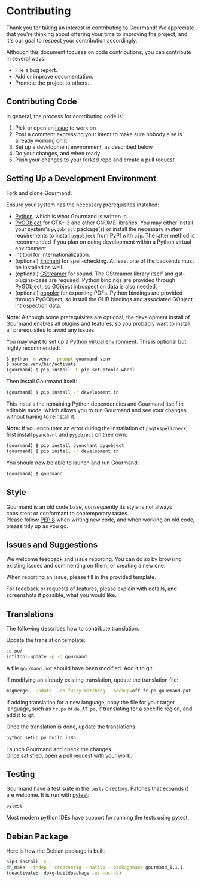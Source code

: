# Contributing

Thank you for taking an interest in contributing to Gourmand! We appreciate that
you're thinking about offering your time to improving the project, and it's our
goal to respect your contribution accordingly.

Although this document focuses on code contributions, you can contribute in
several ways:

- File a bug report.
- Add or improve documentation.
- Promote the project to others.

## Contributing Code

In general, the process for contributing code is:

1. Pick or open an [issue](https://github.com/GourmandRecipeManager/gourmand/issues) to work
   on
2. Post a comment expressing your intent to make sure nobody else is already
   working on it
3. Set up a development environment, as described below
4. Do your changes, and when ready
5. Push your changes to your forked repo and create a pull request.

## Setting Up a Development Environment

Fork and clone Gourmand.

Ensure your system has the necessary prerequisites installed:

- [Python](https://www.python.org/), which is what Gourmand is written in.
- [PyGObject](https://pygobject.readthedocs.io/en/latest/) for GTK+ 3 and
  other GNOME libraries. You may either install your system's `pygobject`
  package(s) or install the necessary system requirements to install
  `pygobject` from PyPI with `pip`. The latter method is recommended if you
  plan on doing development within a Python virtual environment.
- [intltool](https://freedesktop.org/wiki/Software/intltool/) for
  internationalization.
- (optional) [Enchant](https://abiword.github.io/enchant/) for spell-checking.
  At least one of the backends must be installed as well.
- (optional) [GStreamer](https://gstreamer.freedesktop.org/) for sound. The
  GStreamer library itself and gst-plugins-base are required. Python bindings
  are provided through PyGObject, so GObject introspection data is also needed.
- (optional) [poppler](https://poppler.freedesktop.org/) for exporting PDFs.
  Python bindings are provided through PyGObject, so install the GLIB bindings
  and associated GObject introspection data.

**Note:** Although some prerequisites are optional, the development install of
Gourmand enables all plugins and features, so you probably want to install all
prerequisites to avoid any issues.

You may want to set up a [Python virtual
environment](https://docs.python.org/3/library/venv.html). This is optional but
highly recommended:

```bash
$ python -m venv --prompt gourmand venv
$ source venv/bin/activate
(gourmand) $ pip install -U pip setuptools wheel
```

Then install Gourmand itself:

```bash
(gourmand) $ pip install -r development.in
```

This installs the remaining Python dependencies and Gourmand itself in editable
mode, which allows you to run Gourmand and see your changes without having to
reinstall it.

**Note:** If you encounter an error during the installation of
`pygtkspellcheck`, first install `pyenchant` and `pygobject` on their own:

```bash
(gourmand) $ pip install pyenchant pygobject
(gourmand) $ pip install -r development.in
```

You should now be able to launch and run Gourmand:

```bash
(gourmand) $ gourmand
```

## Style

Gourmand is an old code base, consequently its style is not always consistent or
conformant to contemporary tastes.  
Please follow [PEP 8](http://www.python.org/dev/peps/pep-0008/) when writing new
code, and when working on old code, please tidy up as you go.

## Issues and Suggestions

We welcome feedback and issue reporting. You can do so by browsing existing
issues and commenting on them, or creating a new one.

When reporting an issue, please fill in the provided template.

For feedback or requests of features, please explain with details, and
screenshots if possible, what you would like.

## Translations

The following describes how to contribute translation.

Update the translation template:

```bash
cd po/
intltool-update -p -g gourmand
```

A file `gourmand.pot` should have been modified. Add it to git.

If modifying an already existing translation, update the translation file:

```bash
msgmerge --update --no-fuzzy-matching --backup=off fr.po gourmand.pot
```

If adding translation for a new language, copy the file for your target
language, such as `fr.po` or `de_AT.po`, if translating for a specific region,
and add it to git.

Once the translation is done, update the translations:

```bash
python setup.py build_i18n
```

Launch Gourmand and check the changes.  
Once satisfied, open a pull request with your work.

## Testing
Gourmand have a test suite in the `tests` directory. Patches that expands it are welcome.
It is run with [pytest](https://docs.pytest.org/):

```bash
pytest
```

Most modern python IDEs have support for running the tests using pytest.

## Debian Package

Here is how the Debian package is built:

```bash
pip3 install -e .
dh_make --indep --createorig --native --packagename gourmand_1.1.1
(deactivate;  dpkg-buildpackage -us -uc -b)

```
